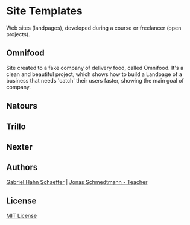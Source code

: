 # Site Templates

Web sites (landpages), developed during a course or freelancer (open projects).

## Omnifood

Site created to a fake company of delivery food, called Omnifood. It's a clean and beautiful project, which shows how to build a Landpage of a business that needs 'catch' their users faster, showing the main goal of company.

## Natours

## Trillo

## Nexter

## Authors

[Gabriel Hahn Schaeffer](https://github.com/gabriel-hahn/) | 
[Jonas Schmedtmann - Teacher](https://github.com/jonasschmedtmann)

## License

[MIT License](https://github.com/gabriel-hahn/site-templates/blob/master/LICENSE)
